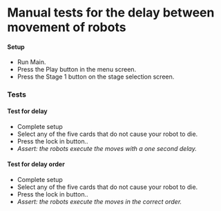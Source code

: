 # Manual tests for the delay between movement of robots
#### Setup
* Run Main.
* Press the Play button in the menu screen.
* Press the Stage 1 button on the stage selection screen.

### Tests
#### Test for delay
* Complete setup
* Select any of the five cards that do not cause your robot to die.
* Press the lock in button..
* *Assert: the robots execute the moves with a one second delay.*


#### Test for delay order
* Complete setup
* Select any of the five cards that do not cause your robot to die.
* Press the lock in button..
* *Assert: the robots execute the moves in the correct order.*
